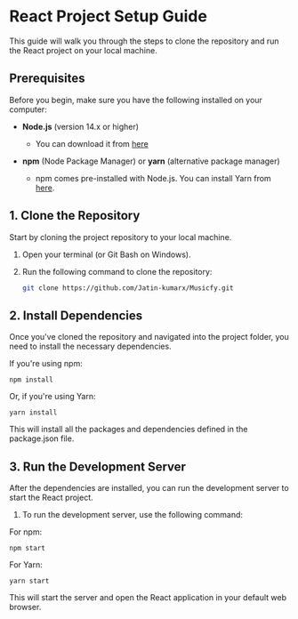# React Project Setup Guide

This guide will walk you through the steps to clone the repository and run the React project on your local machine.

## Prerequisites

Before you begin, make sure you have the following installed on your computer:

- **Node.js** (version 14.x or higher)
  - You can download it from [here](https://nodejs.org/)
  
- **npm** (Node Package Manager) or **yarn** (alternative package manager)
  - npm comes pre-installed with Node.js. You can install Yarn from [here](https://yarnpkg.com/).

## 1. Clone the Repository

Start by cloning the project repository to your local machine.

1. Open your terminal (or Git Bash on Windows).
2. Run the following command to clone the repository:

   ```bash
   git clone https://github.com/Jatin-kumarx/Musicfy.git
## 2. Install Dependencies
Once you've cloned the repository and navigated into the project folder, you need to install the necessary dependencies.

 If you're using npm:

    npm install

Or, if you're using Yarn:

    yarn install

This will install all the packages and dependencies defined in the package.json file.

## 3. Run the Development Server
After the dependencies are installed, you can run the development server to start the React project.

1. To run the development server, use the following command:

For npm:

    npm start

For Yarn:

    yarn start

This will start the server and open the React application in your default web browser.

